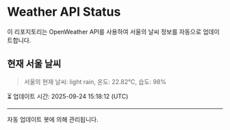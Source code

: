 
# Weather API Status

이 리포지토리는 OpenWeather API를 사용하여 서울의 날씨 정보를 자동으로 업데이트합니다.

## 현재 서울 날씨
> 서울의 현재 날씨: light rain, 온도: 22.82°C, 습도: 98%

⏳ 업데이트 시간: 2025-09-24 15:18:12 (UTC)

---
자동 업데이트 봇에 의해 관리됩니다.

